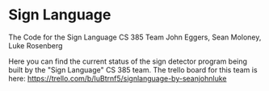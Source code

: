 # Sign Language
The Code for the Sign Language CS 385 Team
John Eggers, Sean Moloney, Luke Rosenberg

Here you can find the current status of the sign detector program being built by the "Sign Language" CS 385 team.  The trello board for this team is here: https://trello.com/b/IuBtrnf5/signlanguage-by-seanjohnluke
